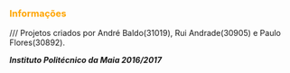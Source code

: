 ### <span style="color:orange;">Informações</span>
/// Projetos criados por André Baldo(31019), Rui Andrade(30905) e Paulo Flores(30892).

**_Instituto Politécnico da Maia 2016/2017_**
